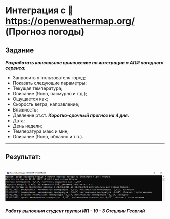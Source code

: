 # Интеграция с 📌https://openweathermap.org/ (Прогноз погоды)
__Задание__
---
___Разработать консольное приложение по интеграции с АПИ погодного сервиса:___
- Запросить у пользователя город;
- Показать следующие параметры:
- Текущая температура;
- Описание (Ясно, пасмурно и т.д.);
- Ощущается как;
- Скорость ветра, направление;
- Влажность;
- Давление рт.ст.
___Коротко-срочный прогноз на 4 дня:___
- Дата;
- День недели;
- Температура макс и мин;
- Описание (Ясно, облачно и т.п.).
---
## Результат:

![Результат для города "Москва"](image_to_readme.jpg)
---
___Работу выполнил студент группы ИП - 19 - 3 Стешкин Георгий___